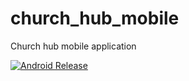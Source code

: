 # church_hub_mobile

Church hub mobile application

[![Android Release](https://github.com/dennismensah/church_hub_mobile/actions/workflows/ci.yml/badge.svg)](https://github.com/dennismensah/church_hub_mobile/actions/workflows/ci.yml)
